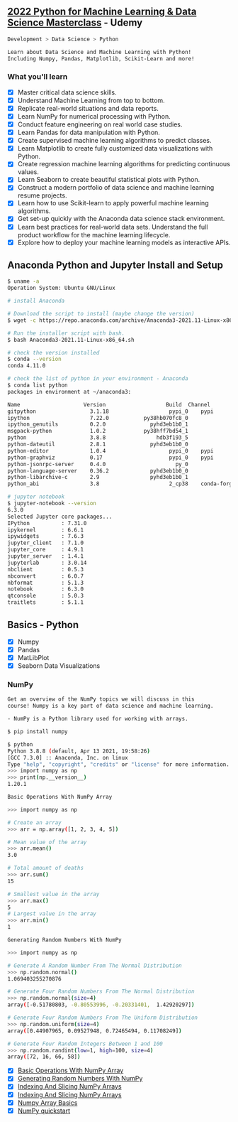 ## [2022 Python for Machine Learning & Data Science Masterclass](https://www.udemy.com/course/python-for-machine-learning-data-science-masterclass/) - Udemy

```Bash
Development > Data Science > Python

Learn about Data Science and Machine Learning with Python!
Including Numpy, Pandas, Matplotlib, Scikit-Learn and more!
```

### What you'll learn
- [x] Master critical data science skills.
- [x] Understand Machine Learning from top to bottom.
- [x] Replicate real-world situations and data reports.
- [x] Learn NumPy for numerical processing with Python.
- [x] Conduct feature engineering on real world case studies.
- [x] Learn Pandas for data manipulation with Python.
- [x] Create supervised machine learning algorithms to predict classes.
- [x] Learn Matplotlib to create fully customized data visualizations with Python.
- [x] Create regression machine learning algorithms for predicting continuous values.
- [x] Learn Seaborn to create beautiful statistical plots with Python.
- [x] Construct a modern portfolio of data science and machine learning resume projects.
- [x] Learn how to use Scikit-learn to apply powerful machine learning algorithms.
- [x] Get set-up quickly with the Anaconda data science stack environment.
- [x] Learn best practices for real-world data sets.
Understand the full product workflow for the machine learning lifecycle.
- [x] Explore how to deploy your machine learning models as interactive APIs.

## Anaconda Python and Jupyter Install and Setup

```bash
$ uname -a
Operation System: Ubuntu GNU/Linux

# install Anaconda

# Download the script to install (maybe change the version)
$ wget -c https://repo.anaconda.com/archive/Anaconda3-2021.11-Linux-x86_64.sh

# Run the installer script with bash.
$ bash Anaconda3-2021.11-Linux-x86_64.sh

# check the version installed
$ conda --version
conda 4.11.0

# check the list of python in your environment - Anaconda
$ conda list python
packages in environment at ~/anaconda3:

Name                    Version                   Build  Channel
gitpython                 3.1.18                   pypi_0    pypi
ipython                   7.22.0           py38hb070fc8_0  
ipython_genutils          0.2.0              pyhd3eb1b0_1  
msgpack-python            1.0.2            py38hff7bd54_1  
python                    3.8.8                hdb3f193_5  
python-dateutil           2.8.1              pyhd3eb1b0_0  
python-editor             1.0.4                    pypi_0    pypi
python-graphviz           0.17                     pypi_0    pypi
python-jsonrpc-server     0.4.0                      py_0  
python-language-server    0.36.2             pyhd3eb1b0_0  
python-libarchive-c       2.9                pyhd3eb1b0_1  
python_abi                3.8                      2_cp38    conda-forge

# jupyter notebook
$ jupyter-notebook --version
6.3.0
Selected Jupyter core packages...
IPython          : 7.31.0
ipykernel        : 6.6.1
ipywidgets       : 7.6.3
jupyter_client   : 7.1.0
jupyter_core     : 4.9.1
jupyter_server   : 1.4.1
jupyterlab       : 3.0.14
nbclient         : 0.5.3
nbconvert        : 6.0.7
nbformat         : 5.1.3
notebook         : 6.3.0
qtconsole        : 5.0.3
traitlets        : 5.1.1
```

## Basics - Python

- [x] Numpy
- [x] Pandas
- [x] MatLibPlot
- [x] Seaborn Data Visualizations

### NumPy

```bash
Get an overview of the NumPy topics we will discuss in this
course! Numpy is a key part of data science and machine learning.

- NumPy is a Python library used for working with arrays.

$ pip install numpy

$ python
Python 3.8.8 (default, Apr 13 2021, 19:58:26) 
[GCC 7.3.0] :: Anaconda, Inc. on linux
Type "help", "copyright", "credits" or "license" for more information.
>>> import numpy as np
>>> print(np.__version__)
1.20.1

Basic Operations With NumPy Array

>>> import numpy as np

# Create an array
>>> arr = np.array([1, 2, 3, 4, 5])

# Mean value of the array
>>> arr.mean()
3.0

# Total amount of deaths
>>> arr.sum()
15

# Smallest value in the array
>>> arr.max()
5
# Largest value in the array
>>> arr.min()
1

Generating Random Numbers With NumPy

>>> import numpy as np

# Generate A Random Number From The Normal Distribution
>>> np.random.normal()
1.069403255270876

# Generate Four Random Numbers From The Normal Distribution
>>> np.random.normal(size=4)
array([-0.51780803, -0.80553996, -0.20331401,  1.42920297])

# Generate Four Random Numbers From The Uniform Distribution
>>> np.random.uniform(size=4)
array([0.44907965, 0.09527948, 0.72465494, 0.11708249])

# Generate Four Random Integers Between 1 and 100
>>> np.random.randint(low=1, high=100, size=4)
array([72, 16, 66, 58])
```

- [x] [Basic Operations With NumPy Array](https://chrisalbon.com/code/python/basics/numpy_array_basic_operations/)
- [x] [Generating Random Numbers With NumPy](https://chrisalbon.com/code/python/basics/generating_random_numbers_with_numpy/)
- [x] [Indexing And Slicing NumPy Arrays
](https://chrisalbon.com/code/python/basics/indexing_and_slicing_numpy_arrays/)
- [x] [Indexing And Slicing NumPy Arrays
](https://chrisalbon.com/code/python/basics/numpy_indexing_and_slicing/)
- [x] [Numpy Array Basics](https://chrisalbon.com/code/python/basics/numpy_array_basics/)
- [x] [NumPy quickstart](https://numpy.org/doc/stable/user/quickstart.html)